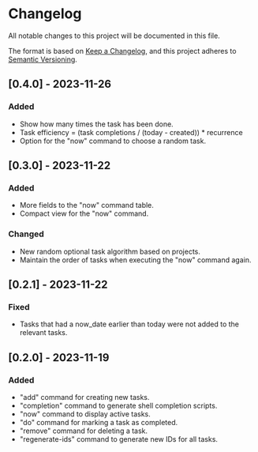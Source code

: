 # Changelog

All notable changes to this project will be documented in this file.

The format is based on [Keep a Changelog](https://keepachangelog.com/en/1.0.0/),
and this project adheres to [Semantic Versioning](https://semver.org/spec/v2.0.0.html).

## [0.4.0] - 2023-11-26

### Added
- Show how many times the task has been done.
- Task efficiency = (task completions / (today - created)) * recurrence
- Option for the "now" command to choose a random task.

## [0.3.0] - 2023-11-22

### Added

- More fields to the "now" command table.
- Compact view for the "now" command.

### Changed

- New random optional task algorithm based on projects.
- Maintain the order of tasks when executing the "now" command again.

## [0.2.1] - 2023-11-22

### Fixed

- Tasks that had a now_date earlier than today were not added to the relevant tasks.

## [0.2.0] - 2023-11-19

### Added

- "add" command for creating new tasks.
- "completion" command to generate shell completion scripts.
- "now" command to display active tasks.
- "do" command for marking a task as completed.
- "remove" command for deleting a task.
- "regenerate-ids" command to generate new IDs for all tasks.
